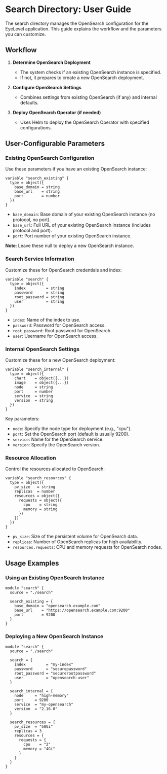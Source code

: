 # Search Directory: User Guide

The search directory manages the OpenSearch configuration for the EyeLevel application. This guide explains the workflow and the parameters you can customize.

## Workflow

1. **Determine OpenSearch Deployment**
   - The system checks if an existing OpenSearch instance is specified.
   - If not, it prepares to create a new OpenSearch deployment.

2. **Configure OpenSearch Settings**
   - Combines settings from existing OpenSearch (if any) and internal defaults.

3. **Deploy OpenSearch Operator (if needed)**
   - Uses Helm to deploy the OpenSearch Operator with specified configurations.

## User-Configurable Parameters

### Existing OpenSearch Configuration
Use these parameters if you have an existing OpenSearch instance:

```hcl
variable "search_existing" {
  type = object({
    base_domain = string
    base_url    = string
    port        = number
  })
}
```

- `base_domain`: Base domain of your existing OpenSearch instance (no protocol, no port).
- `base_url`: Full URL of your existing OpenSearch instance (includes protocol and port).
- `port`: Port number of your existing OpenSearch instance.

**Note**: Leave these null to deploy a new OpenSearch instance.

### Search Service Information
Customize these for OpenSearch credentials and index:

```hcl
variable "search" {
  type = object({
    index         = string
    password      = string
    root_password = string
    user          = string
  })
}
```

- `index`: Name of the index to use.
- `password`: Password for OpenSearch access.
- `root_password`: Root password for OpenSearch.
- `user`: Username for OpenSearch access.

### Internal OpenSearch Settings
Customize these for a new OpenSearch deployment:

```hcl
variable "search_internal" {
  type = object({
    chart    = object({...})
    image    = object({...})
    node     = string
    port     = number
    service  = string
    version  = string
  })
}
```

Key parameters:
- `node`: Specify the node type for deployment (e.g., "cpu").
- `port`: Set the OpenSearch port (default is usually 9200).
- `service`: Name for the OpenSearch service.
- `version`: Specify the OpenSearch version.

### Resource Allocation
Control the resources allocated to OpenSearch:

```hcl
variable "search_resources" {
  type = object({
    pv_size   = string
    replicas  = number
    resources = object({
      requests = object({
        cpu    = string
        memory = string
      })
    })
  })
}
```

- `pv_size`: Size of the persistent volume for OpenSearch data.
- `replicas`: Number of OpenSearch replicas for high availability.
- `resources.requests`: CPU and memory requests for OpenSearch nodes.

## Usage Examples

### Using an Existing OpenSearch Instance

```hcl
module "search" {
  source = "./search"
  
  search_existing = {
    base_domain = "opensearch.example.com"
    base_url    = "https://opensearch.example.com:9200"
    port        = 9200
  }
}
```

### Deploying a New OpenSearch Instance

```hcl
module "search" {
  source = "./search"
  
  search = {
    index         = "my-index"
    password      = "securepassword"
    root_password = "securerootpassword"
    user          = "opensearch-user"
  }
  
  search_internal = {
    node     = "high-memory"
    port     = 9200
    service  = "my-opensearch"
    version  = "2.16.0"
  }
  
  search_resources = {
    pv_size  = "50Gi"
    replicas = 3
    resources = {
      requests = {
        cpu    = "2"
        memory = "4Gi"
      }
    }
  }
}
```